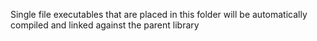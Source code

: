 Single file executables that are placed in this folder will be 
automatically compiled and linked against the parent library